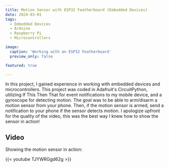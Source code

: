 ```yaml
---
title: Motion Sensor with ESP32 Featherboard (Embedded Devices)
date: 2024-03-01
tags:
  - Embedded Devices
  - Arduino
  - Raspberry Pi
  - Microcontrollers

image:
  caption: 'Working with an ESP32 Featherboard'
  preview_only: false

featured: true

---
```


In this project, I gained experience in working with embedded devices and microcontrollers. This project was coded in Adafruit's CircuitPython, utilizing If This Then That for event notifications to my mobile device, and a gyroscope for detecting motion. The goal was to be able to arm/disarm a motion sensor from your phone. Then, if the motion sensor is armed, send a notification to your phone if the sensor detects motion. I apologize upfront for the quality of the video, this was the best way I knew how to show the sensor in action!


## Video

Showing the motion sensor in action:

{{< youtube TJYWRGgd62g >}}
<!--more-->